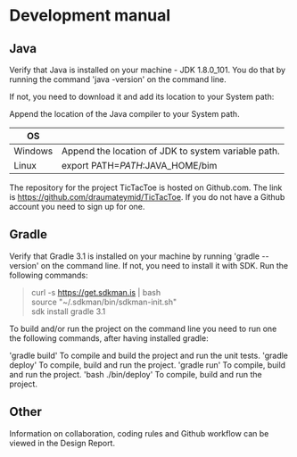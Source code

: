 # Development manual

## Java

Verify that Java is installed on your machine - JDK 1.8.0_101. You do that by running the command 'java -version' on the command line.

If not, you need to download it and add its location to your System path:

Append the location of the Java compiler to your System path.

|OS 		|   														|
|----------	|-------													|
|Windows	| Append the location of JDK to system variable path.		|
|Linux		| export PATH=$PATH:$JAVA_HOME/bim							|

The repository for the project TicTacToe is hosted on Github.com. The link is https://github.com/draumateymid/TicTacToe. If you do not have a Github account you need to sign up for one.

## Gradle

Verify that Gradle 3.1 is installed on your machine by running 'gradle --version' on the command line. If not, you need to install it with SDK. Run the following commands:

> curl -s https://get.sdkman.is | bash                           
> source "~/.sdkman/bin/sdkman-init.sh"                           
> sdk install gradle 3.1

To build and/or run the project on the command line you need to run one the following commands, after having installed gradle:

'gradle build' To compile and build the project and run the unit tests.
'gradle deploy' To compile, build and run the project.
'gradle run' To compile, build and run the project.
'bash ./bin/deploy' To compile, build and run the project.


## Other
Information on collaboration, coding rules and Github workflow can be viewed in the Design Report.
